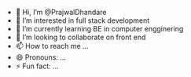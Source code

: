 - 👋 Hi, I’m @PrajwalDhandare
- 👀 I’m interested in full stack development
- 🌱 I’m currently learning BE in computer engginering
- 💞️ I’m looking to collaborate on front end
- 📫 How to reach me ...
- 😄 Pronouns: ...
- ⚡ Fun fact: ...

<!---
PrajwalDhandare/PrajwalDhandare is a ✨ special ✨ repository because its `README.md` (this file) appears on your GitHub profile.
You can click the Preview link to take a look at your changes.
--->

